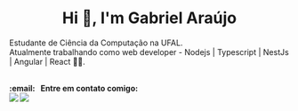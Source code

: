 <h1 align="center">Hi 👋, I'm Gabriel Araújo</h1>
<p>
 Estudante de Ciência da Computação na UFAL.<br/>
 Atualmente trabalhando como web developer - Nodejs | Typescript | NestJs | Angular | React 🐱‍💻.<br/>  
  <strong><br/>
</p>
<p>
  <strong>:email: &nbsp; Entre em contato comigo:</strong><br/> <a href="https://www.linkedin.com/in/araujogabriel77/"><img src="https://img.shields.io/badge/-Gabriel_Araujo-blue?style=flat-square&logo=Linkedin&logoColor=white&link=https://www.linkedin.com/in/araujogabriel77/" /></a>
<a href="mailto:araujogabrielocn@gmail.com"><img src="https://img.shields.io/badge/-araujogabrielocn@gmail.com-c14438?style=flat-square&logo=Gmail&logoColor=white&link=mailto:araujogabrielocn@gmail.com" /></a>
</p>
